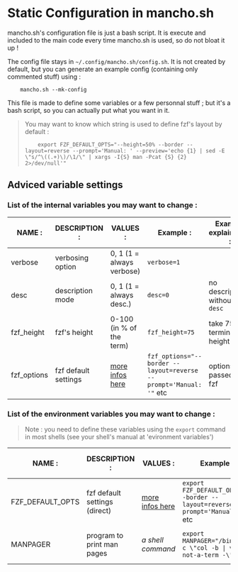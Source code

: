 # Static Configuration in mancho.sh

mancho.sh's configuration file is just a bash script. It is execute and included to the main code every time mancho.sh is used, so do not bloat it up !

The config file stays in `~/.config/mancho.sh/config.sh`. It is not created by default, but you can generate an example config (containing only commented stuff) using :

        mancho.sh --mk-config

This file is made to define some variables or a few personnal stuff ; but it's a bash script, so you can actually put what you want in it.

> You may want to know which string is used to define fzf's layout by default :
>
>         export FZF_DEFAULT_OPTS="--height=50% --border --layout=reverse --prompt='Manual: ' --preview='echo {1} | sed -E \"s/^\((.+)\)/\1/\" | xargs -I{S} man -Pcat {S} {2} 2>/dev/null'"

## Adviced variable settings

### List of the internal variables you may want to change :

| NAME :         | DESCRIPTION :        | VALUES :                  | Example :       | Example explaination :          |
|----------------|----------------------|---------------------------|-----------------|---------------------------------|
| verbose        | verbosing option     | 0, 1 (1 = always verbose) | `verbose=1`     |
| desc           | description mode     | 0, 1 (1 = always desc.)   | `desc=0`        | no description without `--desc` |
| fzf_height     | fzf's height         | 0-100 (in % of the term)  | `fzf_height=75` | take 75% of terminal height     |
| fzf_options    | fzf default settings | [more infos here](https://github.com/junegunn/fzf/blob/master/README.md) | `fzf_options="--border --layout=reverse --prompt='Manual: '"` etc | options passed to fzf |

### List of the environment variables you may want to change :

>   Note : you need to define these variables using the `export` command in most shells (see your shell's manual at 'evironment variables')

| NAME :           | DESCRIPTION :              | VALUES :                  | Example :                                    | Example explaination :          |
|------------------|----------------------------|---------------------------|----------------------------------------------|---------------------------------|
| FZF_DEFAULT_OPTS | fzf default settings (direct) | [more infos here](https://github.com/junegunn/fzf/blob/master/README.md) | `export FZF_DEFAULT_OPTS="--border --layout=reverse --prompt='Manual: '"` etc | options passed to fzf |
| MANPAGER         | program to print man pages | *a shell command*         | `export MANPAGER="/bin/sh -c \"col -b \| vim --not-a-term -\""` | set vim as manpager *(shorter version)* |

